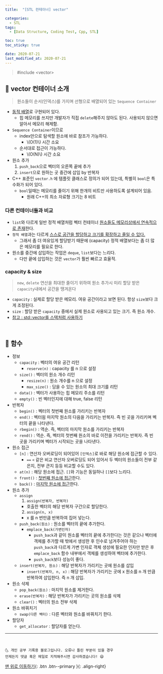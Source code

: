 ```yaml
---
title:  "[STL 컨테이너] vector" 

categories:
  - STL
tags:
  - [Data Structure, Coding Test, Cpp, STL]

toc: true
toc_sticky: true

date: 2020-07-21
last_modified_at: 2020-07-21
---
```


> #include \<vector>

## 🔔 vector 컨테이너 소개

> 원소들이 순서(인덱스)를 가지며 선형으로 배열되어 있는 `Sequence Container`

- <u>동적 배열</u>로 구현되어 있다.
  - 힙 메모리를 쓰지만 개발자가 직접 `delete`해주지 않아도 된다. 사용되지 않으면 알아서 메모리 해제함.
- `Sequence Container`이므로 
  - index만으로 탐색할 원소에 바로 참조가 가능하다.
    - \\(O(1)\\) 시간 소요
  - 순서대로 접근이 가능하다.
    - \\(O(N)\\) 시간 소요
- 원소 추가
  1. `push_back`으로 벡터의 오른쪽 끝에 추가
  2. `insert`으로 원하는 곳 중간에 삽임 by 반복자
- C++ 표준인 `vector.h` 에 템플릿 클래스로 정의가 되어 있는데, 특별히 `bool`은 특수화가 되어 있다. 
  - `bool`일때는 메모리를 줄이기 위해 한개의 비트만 사용하도록 설계되어 있음. 
    - 원래 C++의 최소 자료형 크기는 8 비트

### 다른 컨테이너들과 비교

- `list`와 다르게 일반 정적 배열처럼 벡터 컨테이너 <u>원소들도 메모리상에서 연속적으로 존재</u>한다.
- `정적 배열`과는 다르게 <u>스스로 공간을 할당하고 크기를 확장하고 줄일 수 있다.</u>
  - 그래서 좀 더 여유있게 할당받기 때문에 (capacity) 정적 배열보다는 좀 더 많은 메모리를 필요로 한다.
- 원소를 중간에 삽입하는 작업은 `deque`, `list`보다는 느리다. 
  - 다만 끝에 삽입하는 것은 `vector`가 훨씬 빠르고 효율적.

### capacity & size

> `new`, `delete` 연산을 최대한 줄이기 위하여 원소 추가시 미리 할당 받은 `capacity`내에서 공간을 땡겨온다

- `capacity` : 실제로 할당 받은 메모리. 여유 공간이라고 보면 된다. 항상 `size`보다 크게 조정된다.
- `size` : 할당 받은 `capacity` 중에서 실제 원소로 사용되고 있는 크기. 즉 원소 개수.
- [참고 : std::vector를 스택처럼 사용하기](https://ansohxxn.github.io/cpp/chapter7-9/#-vector%EC%9D%98-size%EC%99%80-capacity)

<br>

## 🔔 함수 

- 정보 
  - `capacity` : 벡터의 여유 공간 리턴
    - `reserve(n)` : capacity 를 n 으로 설정
  - `size()` : 벡터의 원소 개수 리턴
    - `resize(n)` : 원소 개수를 n 으로 설정
    - `max_size()` : 담을 수 있는 원소의 최대 크기를 리턴
  - `data()` : 벡터가 사용하는 힙 메모리 주소를 리턴
  - `empty()` : 빈 벡터인지에 대해 true, false 리턴
- 반복자
  - `begin()` : 벡터의 첫번째 원소를 가리키는 반복자
  - `end()` : 벡터읨 마지막 원소의 다음을 가리키는 반복자. 즉 빈 곳을 가리키며 벡터의 끝을 나타낸다.
  - `rbegin()` : 역순. 즉, 벡터의 마지막 원소를 가리키는 반복자
  - `rend()` : 역순. 즉, 벡터의 첫번째 원소의 바로 이전을 가리키는 반복자. 즉 빈 곳을 가리키며 벡터가 시작되는 곳을 나타낸다. 
- 원소 접근 
  - `[n]` : 연산자 오버로딩이 되어있어 `[인덱스]`로 바로 해당 원소에 접근할 수 있다.
    - `==` `<` 같은 비교 연산자 오버로딩도 되어 있어서 두 벡터의 원소들이 전부 같은지, 전부 큰지 등등 비교할 수도 있다.
  - `at(n)` : 해당 원소에 접근. `[]`와 기능은 동일하나 `[]`보다 느리다.
  - `front()` : <u>첫번째 원소에 접근</u>한다.
  - `back()` : <u>마지막 원소에 접근</u>한다.
- 원소 추가
  - `assign`
    1. `assign(반복자, 반복자)`
      - 호출한 벡터의 해당 반복자 구간으로 할당한다.
    2. `assign(n, x)`
      - x 를 n 번만큼 반복하여 집어 넣는다.
  - `push_back(원소)` : 원소를 벡터의 끝에 추가한다.
    - `emplace_back(가변인자)`
      - `push_back`과 같이 원소를 벡터의 끝에 추가한다는 것은 같으나 벡터에 객체를 추가할 때 밖에서 생성한 후 인수로 넘겨주어야 하는 `push_back`과 다르게 가변 인자로 객체 생성에 필요한 인자만 받은 후 `emplace_back` 함수 내부에서 객체를 생성하여 벡터에 추가한다.
      - `push_back`보다 성능이 좋다.
  - `insert(반복자, 원소)` : 해당 반복자가 가리키는 곳에 원소를 삽입
    - `insert(반복자, n, x)` : 해당 반복자가 가리키는 곳에 x 원소를 n 개 만큼 반복하여 삽입한다. 즉 n 개 삽입.
- 원소 삭제
  - `pop_back(원소)` : 마지막 원소를 제거한다.
  - `erase(반복자)` : 해당 반복자가 가리키는 곳의 원소를 삭제
  - `clear()` : 벡터의 원소 전부 삭제
- 원소 바꿔치기
  - `swap(다른 벡터)` : 다른 벡터와 원소를 바꿔치기 한다.
- 할당자
  - `get_allocator` : 할당자를 얻는다.


***
<br>

    🌜 개인 공부 기록용 블로그입니다. 오류나 틀린 부분이 있을 경우 
    언제든지 댓글 혹은 메일로 지적해주시면 감사하겠습니다! 😄

[맨 위로 이동하기](#){: .btn .btn--primary }{: .align-right}